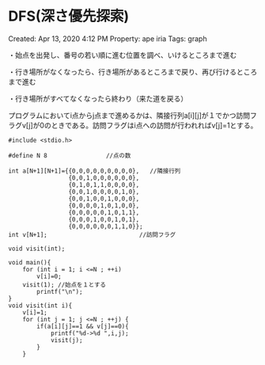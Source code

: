 # DFS(深さ優先探索)

Created: Apr 13, 2020 4:12 PM
Property: ape iria
Tags: graph

・始点を出発し、番号の若い順に進む位置を調べ、いけるところまで進む

・行き場所がなくなったら、行き場所があるところまで戻り、再び行けるところまで進む

・行き場所がすべてなくなったら終わり（来た道を戻る）

プログラムにおいてi点からj点まで進めるかは、隣接行列a[i][j]が１でかつ訪問フラグv[j]が0のときである。訪問フラグはi点への訪問が行われればv[j]=1とする。

    #include <stdio.h>
    
    #define N 8　　　　　　　　　　//点の数
    
    int a[N+1][N+1]={{0,0,0,0,0,0,0,0,0},   //隣接行列
                     {0,0,1,0,0,0,0,0,0},
                     {0,1,0,1,1,0,0,0,0},
                     {0,0,1,0,0,0,0,1,0},
                     {0,0,1,0,0,1,0,0,0},
                     {0,0,0,0,1,0,1,0,0},
                     {0,0,0,0,0,1,0,1,1},
                     {0,0,0,1,0,0,1,0,1},
                     {0,0,0,0,0,0,1,1,0}};
    int v[N+1];                          //訪問フラグ
    
    void visit(int);
    
    void main(){
        for (int i = 1; i <=N ; ++i)
            v[i]=0;
        visit(1); //始点を１とする
    		printf("\n");
    }
    void visit(int i){
        v[i]=1;       
        for (int j = 1; j <=N ; ++j) {
            if(a[i][j]==1 && v[j]==0){
                printf("%d->%d ",i,j);
                visit(j);
            }
        }